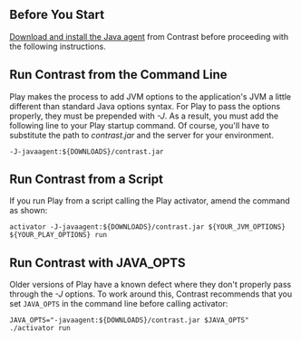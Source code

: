 <!--
title: "Configuration on Play"
description: "Agent configuration using the Play framework"
tags: "java agent configuration Play"
-->

## Before You Start 

[Download and install the Java agent](installation-javastandard.html) from Contrast before proceeding with the following instructions.

## Run Contrast from the Command Line 

Play makes the process to add JVM options to the application's JVM a little different than standard Java options syntax. For Play to pass the options properly, they must be prepended with *-J*. As a result, you must add the following line to your Play startup command. Of course, you'll have to substitute the path to *contrast.jar* and the server for your environment.

``` 
-J-javaagent:${DOWNLOADS}/contrast.jar
```

## Run Contrast from a Script 

If you run Play from a script calling the Play activator, amend the command as shown:

```
activator -J-javaagent:${DOWNLOADS}/contrast.jar ${YOUR_JVM_OPTIONS} ${YOUR_PLAY_OPTIONS} run
```

## Run Contrast with JAVA_OPTS

Older versions of Play have a known defect where they don't properly pass through the *-J* options. 
To work around this, Contrast recommends that you set `JAVA_OPTS` in the command line before calling activator: 

```
JAVA_OPTS="-javaagent:${DOWNLOADS}/contrast.jar $JAVA_OPTS" ./activator run
```

